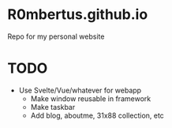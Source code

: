 # R0mbertus.github.io
Repo for my personal website

# TODO
* Use Svelte/Vue/whatever for webapp
  * Make window reusable in framework
  * Make taskbar
  * Add blog, aboutme, 31x88 collection, etc
